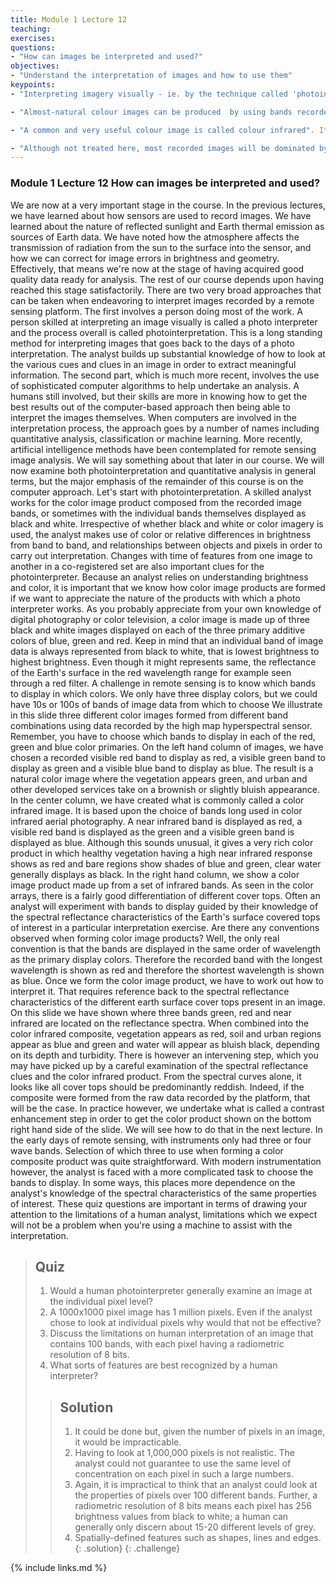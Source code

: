```yaml
---
title: Module 1 Lecture 12 
teaching: 
exercises: 
questions:
- "How can images be interpreted and used?"
objectives:
- "Understand the interpretation of images and how to use them"
keypoints:
- "Interpreting imagery visually - ie. by the technique called 'photointerpretation' - requires an image product to inspect. Since only three colour primaries can be used to form a display, the user has to select the best three bands for this purpose."

- "Almost-natural colour images can be produced  by using bands recorded  in the blue, green and red wavelength  ranges."

- "A common and very useful colour image is called colour infrared". It emulates the use of colour infrared film from the early days of remote sensing and photogrammetry.  A near infrared band is displayed as red, a red  recorded band is displayed as green and a green recorded  band is displayed as blue."

- "Although not treated here, most recorded images will be dominated by reddish hues. That can be appreciated  by looking at the spectral  reflectance cover types, in which both vegetated and bare/soil surfaces have high near infrared reflectances.  An image is usually contrast enhanced  beforehand  so that soils etc., take on a blue-green colour. See J.A,  Richards, Remote Sensing Digital Image Analysis, Springer, Berlin, 2013, p.83"
---
```



### Module 1 Lecture 12 How can images be interpreted and used?

We are now at a very important stage in the course. In the previous lectures, we have learned about how sensors are used to record images. We have learned about the nature of reflected sunlight and Earth thermal emission as sources of Earth data. We have noted how the atmosphere affects the transmission of radiation from the sun to the surface into the sensor, and how we can correct for image errors in brightness and geometry. Effectively, that means we're now at the stage of having acquired good quality data ready for analysis. The rest of our course depends upon having reached this stage satisfactorily. There are two very broad approaches that can be taken when endeavoring to interpret images recorded by a remote sensing platform. The first involves a person doing most of the work. A person skilled at interpreting an image visually is called a photo interpreter and the process overall is called photointerpretation. This is a long standing method for interpreting images that goes back to the days of a photo interpretation. The analyst builds up substantial knowledge of how to look at the various cues and clues in an image in order to extract meaningful information. The second part, which is much more recent, involves the use of sophisticated computer algorithms to help undertake an analysis. A humans still involved, but their skills are more in knowing how to get the best results out of the computer-based approach then being able to interpret the images themselves. When computers are involved in the interpretation process, the approach goes by a number of names including quantitative analysis, classification or machine learning. More recently, artificial intelligence methods have been contemplated for remote sensing image analysis. We will say something about that later in our course. We will now examine both photointerpretation and quantitative analysis in general terms, but the major emphasis of the remainder of this course is on the computer approach. Let's start with photointerpretation. A skilled analyst works for the color image product composed from the recorded image bands, or sometimes with the individual bands themselves displayed as black and white. Irrespective of whether black and white or color imagery is used, the analyst makes use of color or relative differences in brightness from band to band, and relationships between objects and pixels in order to carry out interpretation. Changes with time of features from one image to another in a co-registered set are also important clues for the photointerpreter. Because an analyst relies on understanding brightness and color, it is important that we know how color image products are formed if we want to appreciate the nature of the products with which a photo interpreter works. As you probably appreciate from your own knowledge of digital photography or color television, a color image is made up of three black and white images displayed on each of the three primary additive colors of blue, green and red. Keep in mind that an individual band of image data is always represented from black to white, that is lowest brightness to highest brightness. Even though it might represents same, the reflectance of the Earth's surface in the red wavelength range for example seen through a red filter. A challenge in remote sensing is to know which bands to display in which colors. We only have three display colors, but we could have 10s or 100s of bands of image data from which to choose We illustrate in this slide three different color images formed from different band combinations using data recorded by the high map hyperspectral sensor. Remember, you have to choose which bands to display in each of the red, green and blue color primaries. On the left hand column of images, we have chosen a recorded visible red band to display as red, a visible green band to display as green and a visible blue band to display as blue. The result is a natural color image where the vegetation appears green, and urban and other developed services take on a brownish or slightly bluish appearance. In the center column, we have created what is commonly called a color infrared image. It is based upon the choice of bands long used in color infrared aerial photography. A near infrared band is displayed as red, a visible red band is displayed as the green and a visible green band is displayed as blue. Although this sounds unusual, it gives a very rich color product in which healthy vegetation having a high near infrared response shows as red and bare regions show shades of blue and green, clear water generally displays as black. In the right hand column, we show a color image product made up from a set of infrared bands. As seen in the color arrays, there is a fairly good differentiation of different cover tops. Often an analyst will experiment with bands to display guided by their knowledge of the spectral reflectance characteristics of the Earth's surface covered tops of interest in a particular interpretation exercise. Are there any conventions observed when forming color image products? Well, the only real convention is that the bands are displayed in the same order of wavelength as the primary display colors. Therefore the recorded band with the longest wavelength is shown as red and therefore the shortest wavelength is shown as blue. Once we form the color image product, we have to work out how to interpret it. That requires reference back to the spectral reflectance characteristics of the different earth surface cover tops present in an image. On this slide we have shown where three bands green, red and near infrared are located on the reflectance spectra. When combined into the color infrared composite, vegetation appears as red, soil and urban regions appear as blue and green and water will appear as bluish black, depending on its depth and turbidity. There is however an intervening step, which you may have picked up by a careful examination of the spectral reflectance clues and the color infrared product. From the spectral curves alone, it looks like all cover tops should be predominantly reddish. Indeed, if the composite were formed from the raw data recorded by the platform, that will be the case. In practice however, we undertake what is called a contrast enhancement step in order to get the color product shown on the bottom right hand side of the slide. We will see how to do that in the next lecture. In the early days of remote sensing, with instruments only had three or four wave bands. Selection of which three to use when forming a color composite product was quite straightforward. With modern instrumentation however, the analyst is faced with a more complicated task to choose the bands to display. In some ways, this places more dependence on the analyst's knowledge of the spectral characteristics of the same properties of interest. These quiz questions are important in terms of drawing your attention to the limitations of a human analyst, limitations which we expect will not be a problem when you're using a machine to assist with the interpretation. 

> ## Quiz
>
> 1. Would a human photointerpreter generally examine an image at the individual pixel level? 
> 2. A 1000x1000 pixel image has 1 million pixels.  Even if the analyst chose to look at individual pixels why would that not be effective?
> 3. Discuss the limitations on human interpretation of an image that contains 100 bands, with each pixel having a radiometric resolution of 8 bits.
> 4. What sorts of features are best recognized by a human interpreter?
>
> > ## Solution
> >
> > 1. It could be done but, given the number of pixels in an image, it would be impracticable.
> > 2. Having to look at 1,000,000 pixels is not realistic. The analyst could not guarantee to use the same level of concentration on each pixel in such a large numbers.
> > 3. Again, it is impractical to think that an analyst could look at the properties of pixels over 100 different bands.  Further, a radiometric resolution of 8 bits means each pixel has 256 brightness values from black to white; a human can generally only discern about 15-20 different levels of grey.
> > 4. Spatially-defined features such as shapes, lines and edges.
> {: .solution}
{: .challenge}

{% include links.md %}